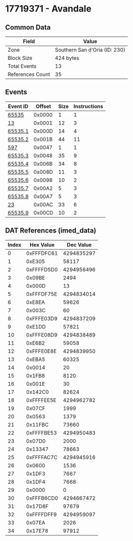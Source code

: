 # 17719371 - Avandale

## Common Data

| Field            | Value                         |
|------------------|-------------------------------|
| Zone             | Southern San d'Oria (ID: 230) |
| Block Size       | 424 bytes                     |
| Total Events     | 13                            |
| References Count | 35                            |

## Events

| Event ID                | Offset   |   Size |   Instructions |
|-------------------------|----------|--------|----------------|
| [65535](./65535.md)     | 0x0000   |      1 |              1 |
| [13](./13.md)           | 0x0001   |     12 |              3 |
| [65535.1](./65535.1.md) | 0x000D   |     14 |              4 |
| [65535.2](./65535.2.md) | 0x001B   |     44 |             11 |
| [597](./597.md)         | 0x0047   |      1 |              1 |
| [65535.3](./65535.3.md) | 0x0048   |     35 |              9 |
| [65535.4](./65535.4.md) | 0x006B   |     34 |              8 |
| [65535.5](./65535.5.md) | 0x008D   |     11 |              3 |
| [65535.6](./65535.6.md) | 0x0098   |     10 |              2 |
| [65535.7](./65535.7.md) | 0x00A2   |      5 |              3 |
| [65535.8](./65535.8.md) | 0x00A7   |      5 |              3 |
| [23](./23.md)           | 0x00AC   |     33 |              6 |
| [65535.9](./65535.9.md) | 0x00CD   |     10 |              2 |

## DAT References (imed_data)

|   Index | Hex Value   |   Dec Value |
|---------|-------------|-------------|
|       0 | 0xFFFDFC61  |  4294835297 |
|       1 | 0xE305      |       58117 |
|       2 | 0xFFFFD5D0  |  4294956496 |
|       3 | 0x09BE      |        2494 |
|       4 | 0x000D      |          13 |
|       5 | 0xFFFDF75E  |  4294834014 |
|       6 | 0xE8EA      |       59626 |
|       7 | 0x003C      |          60 |
|       8 | 0xFFFE03D9  |  4294837209 |
|       9 | 0xE1DD      |       57821 |
|      10 | 0xFFFE08D9  |  4294838489 |
|      11 | 0xE6B2      |       59058 |
|      12 | 0xFFFE0E8E  |  4294839950 |
|      13 | 0xEBA5      |       60325 |
|      14 | 0x0014      |          20 |
|      15 | 0x1FB8      |        8120 |
|      16 | 0x001E      |          30 |
|      17 | 0x142C0     |       82624 |
|      18 | 0xFFFFEE5E  |  4294962782 |
|      19 | 0x07CF      |        1999 |
|      20 | 0x0563      |        1379 |
|      21 | 0x11FBC     |       73660 |
|      22 | 0xFFFFBE53  |  4294950483 |
|      23 | 0x07D0      |        2000 |
|      24 | 0x13347     |       78663 |
|      25 | 0xFFFFAC7C  |  4294945916 |
|      26 | 0x0600      |        1536 |
|      27 | 0x1DF3      |        7667 |
|      28 | 0x1DF4      |        7668 |
|      29 | 0x0000      |           0 |
|      30 | 0xFFFB6CD0  |  4294667472 |
|      31 | 0x17D8F     |       97679 |
|      32 | 0xFFFFDFF9  |  4294959097 |
|      33 | 0x07EA      |        2026 |
|      34 | 0x17E78     |       97912 |
